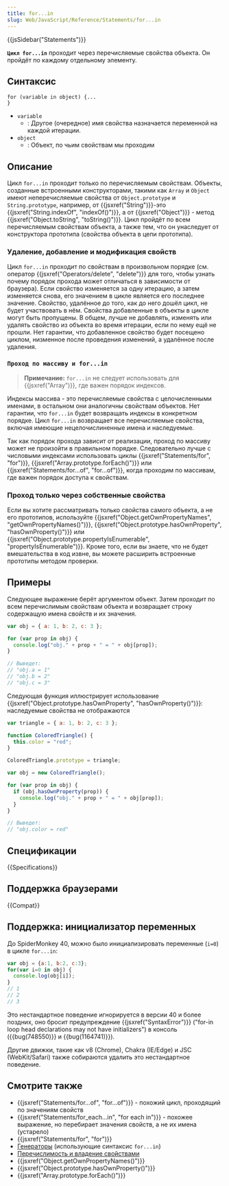 ```yaml
---
title: for...in
slug: Web/JavaScript/Reference/Statements/for...in
---
```


{{jsSidebar("Statements")}}

**`Цикл for...in`** проходит через перечисляемые свойства объекта. Он пройдёт по каждому отдельному элементу.

## Синтаксис

```
for (variable in object) {...
}
```

- `variable`
  - : Другое (очередное) имя свойства назначается переменной на каждой итерации.
- `object`
  - : Объект, по чьим свойствам мы проходим

## Описание

Цикл `for...in` проходит только по перечисляемым свойствам. Объекты, созданные встроенными конструкторами, такими как `Array` и `Object` имеют неперечисляемые свойства от `Object.prototype` и `String.prototype`, например, от {{jsxref("String")}}-это {{jsxref("String.indexOf", "indexOf()")}}, а от {{jsxref("Object")}} - метод {{jsxref("Object.toString", "toString()")}}. Цикл пройдёт по всем перечисляемым свойствам объекта, а также тем, что он унаследует от конструктора прототипа (свойства объекта в цепи прототипа).

### Удаление, добавление и модификация свойств

Цикл `for...in` проходит по свойствам в произвольном порядке (см. оператор {{jsxref("Operators/delete", "delete")}} для того, чтобы узнать почему порядок прохода может отличаться в зависимости от браузера). Если свойство изменяется за одну итерацию, а затем изменяется снова, его значением в цикле является его последнее значение. Свойство, удалённое до того, как до него дошёл цикл, не будет участвовать в нём. Свойства добавленные в объекты в цикле могут быть пропущены. В общем, лучше не добавлять, изменять или удалять свойство из объекта во время итерации, если по нему ещё не прошли. Нет гарантии, что добавленное свойство будет посещено циклом, низменное после проведения изменений, а удалённое после удаления.

### `Проход по массиву и for...in`

> **Примечание:** `for...in` не следует использовать для {{jsxref("Array")}}, где важен порядок индексов.

Индексы массива - это перечисляемые свойства с целочисленными именами, в остальном они аналогичны свойствам объектов. Нет гарантии, что `for...in` будет возвращать индексы в конкретном порядке. Цикл `for...in` возвращает все перечисляемые свойства, включая имеющие нецелочислиненные имена и наследуемые.

Так как порядок прохода зависит от реализации, проход по массиву может не произойти в правильном порядке. Следовательно лучше с числовыми индексами использовать циклы {{jsxref("Statements/for", "for")}}, {{jsxref("Array.prototype.forEach()")}} или {{jsxref("Statements/for...of", "for...of")}}, когда проходим по массивам, где важен порядок доступа к свойствам.

### Проход только через собственные свойства

Если вы хотите рассматривать только свойства самого объекта, а не его прототипов, используйте {{jsxref("Object.getOwnPropertyNames", "getOwnPropertyNames()")}}, {{jsxref("Object.prototype.hasOwnProperty", "hasOwnProperty()")}} или {{jsxref("Object.prototype.propertyIsEnumerable", "propertyIsEnumerable")}}. Кроме того, если вы знаете, что не будет вмешательства в код извне, вы можете расширить встроенные прототипы методом проверки.

## Примеры

Следующее выражение берёт аргументом объект. Затем проходит по всем перечислимым свойствам объекта и возвращает строку содержащую имена свойств и их значения.

```js
var obj = { a: 1, b: 2, c: 3 };

for (var prop in obj) {
  console.log("obj." + prop + " = " + obj[prop]);
}

// Выведет:
// "obj.a = 1"
// "obj.b = 2"
// "obj.c = 3"
```

Следующая функция иллюстрирует использование {{jsxref("Object.prototype.hasOwnProperty", "hasOwnProperty()")}}: наследуемые свойства не отображаются

```js
var triangle = { a: 1, b: 2, c: 3 };

function ColoredTriangle() {
  this.color = "red";
}

ColoredTriangle.prototype = triangle;

var obj = new ColoredTriangle();

for (var prop in obj) {
  if (obj.hasOwnProperty(prop)) {
    console.log("obj." + prop + " = " + obj[prop]);
  }
}

// Выведет:
// "obj.color = red"
```

## Спецификации

{{Specifications}}

## Поддержка браузерами

{{Compat}}

## Поддержка: инициализатор переменных

До SpiderMonkey 40, можно было инициализировать переменные (`i=0`) в цикле `for...in`:

```js example-bad
var obj = {a:1, b:2, c:3};
for(var i=0 in obj) {
  console.log(obj[i]);
}
// 1
// 2
// 3
```

Это нестандартное поведение игнорируется в версии 40 и более поздних, оно бросит предупреждение {{jsxref("SyntaxError")}} ("for-in loop head declarations may not have initializers") в консоль ({{bug(748550)}} и {{bug(1164741)}}).

Другие движки, такие как v8 (Chrome), Chakra (IE/Edge) и JSC (WebKit/Safari) также собираются удалить это нестандартное поведение.

## Смотрите также

- {{jsxref("Statements/for...of", "for...of")}} - похожий цикл, проходящий по значениям свойств
- {{jsxref("Statements/for_each...in", "for each in")}} - похожее выражение, но перебирает значения свойств, а не их имена (устарело)
- {{jsxref("Statements/for", "for")}}
- [Генераторы](/ru/docs/Web/JavaScript/Guide/Iterators_and_Generators) (использующие синтаксис `for...in`)
- [Перечислимость и владение свойствами](/ru/docs/Web/JavaScript/Enumerability_and_ownership_of_properties)
- {{jsxref("Object.getOwnPropertyNames()")}}
- {{jsxref("Object.prototype.hasOwnProperty()")}}
- {{jsxref("Array.prototype.forEach()")}}
